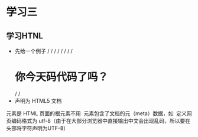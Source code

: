# 学习三
## 学习HTNL
* 先给一个例子
/<!DOCTYPE html>
/<html>
/<head>
/<meta charset='utf-8'>
/<title>开始HTML</title>
/</head>
/<body>
/<h1>你今天码代码了吗？</h1>
/</body>
/</html>
* <!DOCTYPE html> 声明为 HTML5 文档

<html> 元素是 HTML 页面的根元素不用
  
<head> 元素包含了文档的元（meta）数据，如 <meta charset="utf-8"> 定义网页编码格式为 utf-8（由于在大部分浏览器中直接输出中文会出现乱码，所以要在头部将字符声明为UTF-8）

<title> 元素描述了文档的标题

<body> 元素包含了可见的页面内容

<h1> 元素定义一个大标题

<p> 元素定义一个段落

